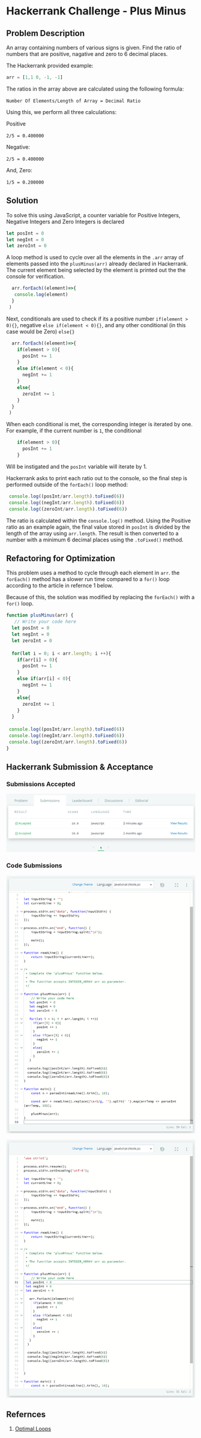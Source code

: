 # Hackerrank Challenge - Plus Minus

## Problem Description
An array containing numbers of various signs is given. Find the ratio of numbers that are positive, nagative and zero to 6 decimal places. 

The Hackerrank provided example:

 ``` JavaScript
 arr = [1,1 0, -1, -1]
 ```

The ratios in the array above are calculated using the following formula:

`Number Of Elements/Length of Array = Decimal Ratio`

Using this, we perform all three calculations:

Positive

`2/5 = 0.400000`

Negative:

`2/5 = 0.400000`

And, Zero:

`1/5 = 0.200000`

## Solution
To solve this using JavaScript, a counter variable for Positive Integers, Negative Integers and Zero Integers is declared

 ``` JavaScript
 let posInt = 0
 let negInt = 0
 let zeroInt = 0
 ```
A loop method is used to cycle over all the elements in the `.arr` array of elements passed into the `plusMinus(arr)` already declared in Hackerrank. The current element being selected by the element is printed out the the console for verification.

 ``` JavaScript
   arr.forEach((element)=>{
    console.log(element)
   }
  ) 

 ```
Next, conditionals are used to check if its a positive number `if(element > 0){}`, negative `else if(element < 0){}`, and any other conditional (in this case would be Zero) `else{}`

 ``` JavaScript
   arr.forEach((element)=>{
     if(element > 0){
       posInt += 1
     }
     else if(element < 0){
       negInt += 1
     }
     else{
       zeroInt += 1
     }
   }     
  )
 ```
 When each conditional is met, the corresponding integer is iterated by one. For example, if the current number is `1`, the conditional 

 ``` JavaScript
     if(element > 0){
       posInt += 1
     }
 ```
Will be instigated and the `posInt` variable will iterate by 1.

Hackerrank asks to print each ratio out to the console, so the final step is performed outside of the `forEach()` loop method:

 ``` JavaScript
  console.log((posInt/arr.length).toFixed(6))
  console.log((negInt/arr.length).toFixed(6))
  console.log((zeroInt/arr.length).toFixed(6)) 
 
 ```

The ratio is calculated within the `console.log()` method. Using the Positive ratio as an example again, the final value stored in `posInt` is divided by the length of the array using `arr.length`. The result is then converted to a number with a minimum 6 decimal places using the `.toFixed()` method. 


## Refactoring for Optimization
This problem uses a method to cycle through each element in `arr`. the `forEach()` method has a slower run time compared to a `for()` loop according to the article in refernce 1 below.

Because of this, the solution was modified by replacing the `forEach()` with a `for()` loop.

 ``` JavaScript
function plusMinus(arr) {
    // Write your code here
   let posInt = 0
   let negInt = 0
   let zeroInt = 0
   
   for(let i = 0; i < arr.length; i ++){
     if(arr[i] > 0){
       posInt += 1
     }
     else if(arr[i] < 0){
       negInt += 1
     }
     else{
       zeroInt += 1
     }
   }
 
  console.log((posInt/arr.length).toFixed(6))
  console.log((negInt/arr.length).toFixed(6))
  console.log((zeroInt/arr.length).toFixed(6)) 
}
 
 ```

## Hackerrank Submission & Acceptance 
### Submissions Accepted

![Accepted](images/accepted.png)

### Code Submissions
![Accepted](images/submission1.png)


![Accepted](images/submission2.png)

## Refernces
1. [Optimal Loops](https://blog.bitsrc.io/finding-the-fastest-loop-type-in-javascript-38af16fe7b4f)